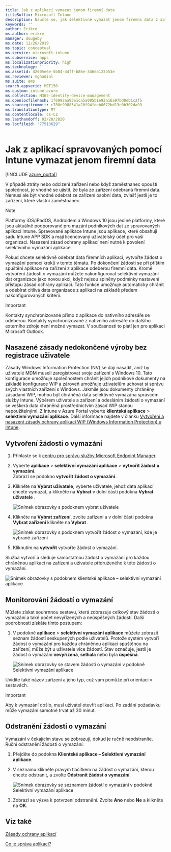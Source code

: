 ```yaml
---
title: Jak z aplikací vymazat jenom firemní data
titleSuffix: Microsoft Intune
description: Naučte se, jak selektivně vymazat jenom firemní data z aplikací spravovaných přes Intune pomocí Microsoft Intune.
keywords: ''
author: Erikre
ms.author: erikre
manager: dougeby
ms.date: 11/26/2019
ms.topic: conceptual
ms.service: microsoft-intune
ms.subservice: apps
ms.localizationpriority: high
ms.technology: ''
ms.assetid: 42605e6e-5b84-44ff-b86e-346ea123b53e
ms.reviewer: mghadial
ms.suite: ems
search.appverid: MET150
ms.custom: intune-azure
ms.collection: M365-identity-device-management
ms.openlocfilehash: 1f6992aa93e1ca5a095b1e92a16a07bd0eb1c2f5
ms.sourcegitcommit: c780e9988341a20f94fdeb8672bd13e0b302da93
ms.translationtype: MT
ms.contentlocale: cs-CZ
ms.lasthandoff: 02/20/2020
ms.locfileid: "77513629"
---
```

# <a name="how-to-wipe-only-corporate-data-from-intune-managed-apps"></a>Jak z aplikací spravovaných pomocí Intune vymazat jenom firemní data

[!INCLUDE [azure_portal](../includes/azure_portal.md)]

V případě ztráty nebo odcizení zařízení nebo když zaměstnanec opouští společnost, je vhodné se ujistit, že byla ze zařízení odebraná firemní data. Nemusí ale být vhodné odebrat ze zařízení osobní data, zvlášť jestli je to zařízení, které vlastní zaměstnanec.

>[!NOTE]
> Platformy iOS/iPadOS, Androidem a Windows 10 jsou jediné platformy, které jsou aktuálně podporované pro mazání podnikových dat ze spravovaných aplikací Intune. Spravované aplikace Intune jsou aplikace, které obsahují sadu Intune APP SDK a mají licencovaný uživatelský účet pro vaši organizaci. Nasazení zásad ochrany aplikací není nutné k povolení selektivního vymazání aplikace.

Pokud chcete selektivně odebrat data firemních aplikací, vytvořte žádost o vymazání pomocí kroků v tomto tématu. Po dokončení žádosti se při příštím spuštění aplikace na zařízení z aplikace odeberou firemní data. Kromě vytvoření žádosti o vymazání můžete nakonfigurovat selektivní vymazání dat organizace jako novou akci, když nejsou splněny podmínky nastavení přístupu zásad ochrany aplikací. Tato funkce umožňuje automaticky chránit a odebírat citlivá data organizace z aplikací na základě předem nakonfigurovaných kritérií.

>[!IMPORTANT]
> Kontakty synchronizované přímo z aplikace do nativního adresáře se odeberou. Kontakty synchronizované z nativního adresáře do dalšího externího zdroje není možné vymazat. V současnosti to platí jen pro aplikaci Microsoft Outlook.

## <a name="deployed-wip-policies-without-user-enrollment"></a>Nasazené zásady nedokončené výroby bez registrace uživatele
Zásady Windows Information Protection (NV) se dají nasadit, aniž by uživatelé MDM museli zaregistrovat svoje zařízení s Windows 10. Tato konfigurace umožňuje společnostem chránit jejich podnikové dokumenty na základě konfigurace WIP a zároveň umožňuje uživatelům uchovat si správu svých vlastních zařízení s Windows. Jakmile jsou dokumenty chráněny zásadami WIP, mohou být chráněná data selektivně vymazána správcem služby Intune. Výběrem uživatele a zařízení a odesláním žádosti o vymazání se veškerá data chráněná prostřednictvím zásad WIP stanou nepoužitelnými. Z Intune v Azure Portal vyberte **klientská aplikace** > **selektivní vymazání aplikace**. Další informace najdete v článku [Vytvoření a nasazení zásady ochrany aplikací WIP (Windows Information Protection) u Intune](windows-information-protection-policy-create.md).

## <a name="create-a-wipe-request"></a>Vytvoření žádosti o vymazání

1. Přihlaste se k [centru pro správu služby Microsoft Endpoint Manager](https://go.microsoft.com/fwlink/?linkid=2109431).
2. Vyberte **aplikace** > **selektivní vymazání aplikace** > **vytvořit žádost o vymazání**.<br>
   Zobrazí se podokno **vytvořit žádost o vymazání** .
3. Klikněte na **Vybrat uživatele**, vyberte uživatele, jehož data aplikací chcete vymazat, a klikněte na **Vybrat** v dolní části podokna **Vybrat uživatele** .

    ![Snímek obrazovky s podoknem vybrat uživatele](./media/apps-selective-wipe/apps-selective-wipe-01.png)

4. Klikněte na **Vybrat zařízení**, zvolte zařízení a v dolní části podokna **Vybrat zařízení** klikněte na **Vybrat** .

    ![Snímek obrazovky s podoknem vytvořit žádost o vymazání, kde je vybrané zařízení](./media/apps-selective-wipe/apps-selective-wipe-02.png)

5. Kliknutím na **vytvořit** vytvořte žádost o vymazání.

Služba vytvoří a sleduje samostatnou žádost o vymazání pro každou chráněnou aplikaci na zařízení a uživatele přidruženého k této žádosti o vymazání.

   ![Snímek obrazovky s podoknem klientské aplikace – selektivní vymazání aplikace](./media/apps-selective-wipe/apps-selective-wipe-03.png)

## <a name="monitor-your-wipe-requests"></a>Monitorování žádostí o vymazání

Můžete získat souhrnnou sestavu, která zobrazuje celkový stav žádostí o vymazání a také počet nevyřízených a neúspěšných žádostí. Další podrobnosti získáte tímto postupem:

1. V podokně **aplikace** > **selektivní vymazání aplikace** můžete zobrazit seznam žádostí seskupených podle uživatelů. Protože systém vytvoří žádost o vymazání pro každou chráněnou aplikaci spuštěnou na zařízení, může být u uživatele více žádostí. Stav označuje, jestli je žádost o vymazání **nevyřízená**, **selhala** nebo byla **úspěšná**.

    ![Snímek obrazovky se stavem žádosti o vymazání v podokně Selektivní vymazání aplikace](./media/apps-selective-wipe/wipe-request-status-1.png)

Uvidíte také název zařízení a jeho typ, což vám pomůže při orientaci v sestavách.

>[!IMPORTANT]
> Aby k vymazání došlo, musí uživatel otevřít aplikaci. Po zadání požadavku může vymazání samotné trvat až 30 minut.

## <a name="delete-a-wipe-request"></a>Odstranění žádosti o vymazání

Vymazání v čekajícím stavu se zobrazují, dokud je ručně neodstraníte. Ruční odstranění žádosti o vymazání:

1. Přejděte do podokna **Klientské aplikace – Selektivní vymazání aplikace**.

2. V seznamu klikněte pravým tlačítkem na žádost o vymazání, kterou chcete odstranit, a zvolte **Odstranit žádost o vymazání**.

    ![Snímek obrazovky se seznamem žádostí o vymazání v podokně Selektivní vymazání aplikace](./media/apps-selective-wipe/delete-wipe-request.png)

3. Zobrazí se výzva k potvrzení odstranění. Zvolte **Ano** nebo **Ne** a klikněte na **OK**.

## <a name="see-also"></a>Viz také
[Zásady ochrany aplikací](app-protection-policy.md)

[Co je správa aplikací?](app-management.md)
